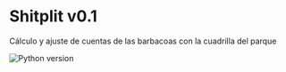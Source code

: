 # Shitplit v0.1
Cálculo y ajuste de cuentas de las barbacoas con la cuadrilla del parque

![Python version](https://img.shields.io/badge/python-3.11-blue)
